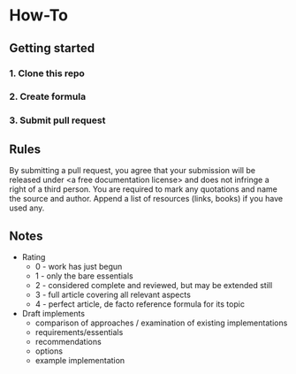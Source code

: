 How-To
======

## Getting started
### 1. Clone this repo
### 2. Create formula
### 3. Submit pull request


## Rules
By submitting a pull request, you agree that your submission will be released under &lt;a free documentation license&gt; and does not infringe a right of a third person. You are required to mark any quotations and name the source and author. Append a list of resources (links, books) if you have used any.


## Notes
* Rating
  * 0 - work has just begun
  * 1 - only the bare essentials
  * 2 - considered complete and reviewed, but may be extended still
  * 3 - full article covering all relevant aspects
  * 4 - perfect article, de facto reference formula for its topic
* Draft implements
  * comparison of approaches / examination of existing implementations
  * requirements/essentials
  * recommendations
  * options
  * example implementation